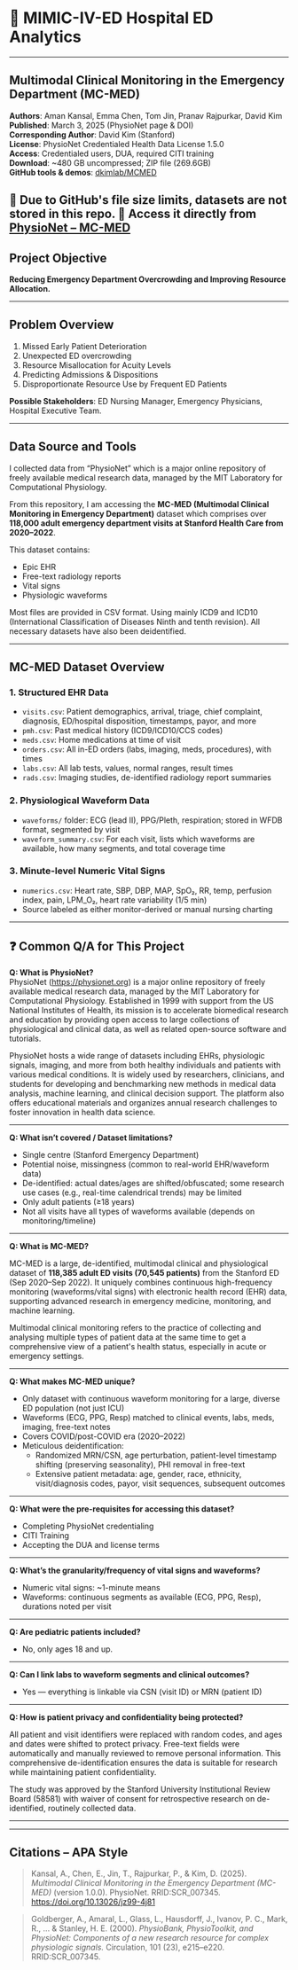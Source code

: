 # 🏥 MIMIC-IV-ED Hospital ED Analytics

---

## Multimodal Clinical Monitoring in the Emergency Department (MC-MED)

**Authors**: Aman Kansal, Emma Chen, Tom Jin, Pranav Rajpurkar, David Kim  
**Published**: March 3, 2025 (PhysioNet page & DOI)  
**Corresponding Author**: David Kim (Stanford)  
**License**: PhysioNet Credentialed Health Data License 1.5.0  
**Access**: Credentialed users, DUA, required CITI training  
**Download**: ~480 GB uncompressed; ZIP file (269.6GB)  
**GitHub tools & demos**: [dkimlab/MCMED](https://github.com/dkimlab/MCMED)

📁 Due to GitHub's file size limits, datasets are not stored in this repo.
🔗 Access it directly from [PhysioNet – MC-MED](https://physionet.org/content/mc-med/)
---

## Project Objective

**Reducing Emergency Department Overcrowding and Improving Resource Allocation.**

---

## Problem Overview

1. Missed Early Patient Deterioration  
2. Unexpected ED overcrowding  
3. Resource Misallocation for Acuity Levels  
4. Predicting Admissions & Dispositions  
5. Disproportionate Resource Use by Frequent ED Patients

**Possible Stakeholders**: ED Nursing Manager, Emergency Physicians, Hospital Executive Team.

---

## Data Source and Tools

I collected data from “PhysioNet” which is a major online repository of freely available medical research data, managed by the MIT Laboratory for Computational Physiology.

From this repository, I am accessing the **MC-MED (Multimodal Clinical Monitoring in Emergency Department)** dataset which comprises over **118,000 adult emergency department visits at Stanford Health Care from 2020–2022**.

This dataset contains:
- Epic EHR  
- Free-text radiology reports  
- Vital signs  
- Physiologic waveforms  

Most files are provided in CSV format. Using mainly ICD9 and ICD10 (International Classification of Diseases Ninth and tenth revision). All necessary datasets have also been deidentified.

---

## MC-MED Dataset Overview

### 1. Structured EHR Data

- `visits.csv`: Patient demographics, arrival, triage, chief complaint, diagnosis, ED/hospital disposition, timestamps, payor, and more  
- `pmh.csv`: Past medical history (ICD9/ICD10/CCS codes)  
- `meds.csv`: Home medications at time of visit  
- `orders.csv`: All in-ED orders (labs, imaging, meds, procedures), with times  
- `labs.csv`: All lab tests, values, normal ranges, result times  
- `rads.csv`: Imaging studies, de-identified radiology report summaries  

### 2. Physiological Waveform Data

- `waveforms/` folder: ECG (lead II), PPG/Pleth, respiration; stored in WFDB format, segmented by visit  
- `waveform_summary.csv`: For each visit, lists which waveforms are available, how many segments, and total coverage time  

### 3. Minute-level Numeric Vital Signs

- `numerics.csv`: Heart rate, SBP, DBP, MAP, SpO₂, RR, temp, perfusion index, pain, LPM_O₂, heart rate variability (1/5 min)  
- Source labeled as either monitor-derived or manual nursing charting

---

## ❓ Common Q/A for This Project

**Q: What is PhysioNet?**  
PhysioNet (https://physionet.org) is a major online repository of freely available medical research data, managed by the MIT Laboratory for Computational Physiology. Established in 1999 with support from the US National Institutes of Health, its mission is to accelerate biomedical research and education by providing open access to large collections of physiological and clinical data, as well as related open-source software and tutorials.

PhysioNet hosts a wide range of datasets including EHRs, physiologic signals, imaging, and more from both healthy individuals and patients with various medical conditions. It is widely used by researchers, clinicians, and students for developing and benchmarking new methods in medical data analysis, machine learning, and clinical decision support. The platform also offers educational materials and organizes annual research challenges to foster innovation in health data science.

---

**Q: What isn’t covered / Dataset limitations?**

- Single centre (Stanford Emergency Department)  
- Potential noise, missingness (common to real-world EHR/waveform data)  
- De-identified: actual dates/ages are shifted/obfuscated; some research use cases (e.g., real-time calendrical trends) may be limited  
- Only adult patients (≥18 years)  
- Not all visits have all types of waveforms available (depends on monitoring/timeline)

---

**Q: What is MC-MED?**

MC-MED is a large, de-identified, multimodal clinical and physiological dataset of **118,385 adult ED visits (70,545 patients)** from the Stanford ED (Sep 2020–Sep 2022). It uniquely combines continuous high-frequency monitoring (waveforms/vital signs) with electronic health record (EHR) data, supporting advanced research in emergency medicine, monitoring, and machine learning.

Multimodal clinical monitoring refers to the practice of collecting and analysing multiple types of patient data at the same time to get a comprehensive view of a patient's health status, especially in acute or emergency settings.

---

**Q: What makes MC-MED unique?**

- Only dataset with continuous waveform monitoring for a large, diverse ED population (not just ICU)  
- Waveforms (ECG, PPG, Resp) matched to clinical events, labs, meds, imaging, free-text notes  
- Covers COVID/post-COVID era (2020–2022)  
- Meticulous deidentification:
  - Randomized MRN/CSN, age perturbation, patient-level timestamp shifting (preserving seasonality), PHI removal in free-text  
  - Extensive patient metadata: age, gender, race, ethnicity, visit/diagnosis codes, payor, visit sequences, subsequent outcomes

---

**Q: What were the pre-requisites for accessing this dataset?**

- Completing PhysioNet credentialing  
- CITI Training  
- Accepting the DUA and license terms  

---

**Q: What’s the granularity/frequency of vital signs and waveforms?**

- Numeric vital signs: ~1-minute means  
- Waveforms: continuous segments as available (ECG, PPG, Resp), durations noted per visit

---

**Q: Are pediatric patients included?**

- No, only ages 18 and up.

---

**Q: Can I link labs to waveform segments and clinical outcomes?**

- Yes — everything is linkable via CSN (visit ID) or MRN (patient ID)

---

**Q: How is patient privacy and confidentiality being protected?**

All patient and visit identifiers were replaced with random codes, and ages and dates were shifted to protect privacy. Free-text fields were automatically and manually reviewed to remove personal information. This comprehensive de-identification ensures the data is suitable for research while maintaining patient confidentiality.

The study was approved by the Stanford University Institutional Review Board (58581) with waiver of consent for retrospective research on de-identified, routinely collected data.

---

---

## Citations – APA Style

> Kansal, A., Chen, E., Jin, T., Rajpurkar, P., & Kim, D. (2025). *Multimodal Clinical Monitoring in the Emergency Department (MC-MED)* (version 1.0.0). PhysioNet. RRID:SCR_007345. https://doi.org/10.13026/jz99-4j81

> Goldberger, A., Amaral, L., Glass, L., Hausdorff, J., Ivanov, P. C., Mark, R., ... & Stanley, H. E. (2000). *PhysioBank, PhysioToolkit, and PhysioNet: Components of a new research resource for complex physiologic signals.* Circulation, 101 (23), e215–e220. RRID:SCR_007345.
